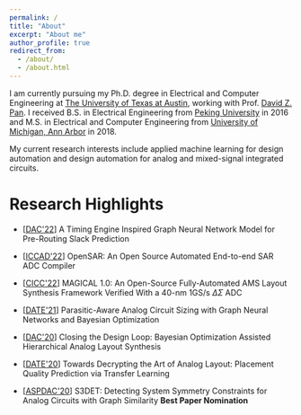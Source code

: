```yaml
---
permalink: /
title: "About"
excerpt: "About me"
author_profile: true
redirect_from: 
  - /about/
  - /about.html
---
```




I am currently pursuing my Ph.D. degree in Electrical and Computer Engineering at [The University of Texas at Austin](https://www.utexas.edu/), working with Prof. [David Z. Pan](http://www.ece.utexas.edu/~dpan/). I received B.S. in Electrical Engineering from
[Peking University](https://www.pku.edu.cn/) in 2016 and M.S. in Electrical and Computer Engineering from [University of Michigan, Ann Arbor](https://umich.edu/) in 2018.

My current research interests include applied machine learning for design automation and design automation for analog and mixed-signal integrated circuits.

Research Highlights
======
* \[[DAC'22](https://jayl940712.github.io/publications/)\] A Timing Engine Inspired Graph Neural Network Model for Pre-Routing Slack Prediction

* \[[ICCAD'22](https://ieeexplore.ieee.org/document/9643494)\] OpenSAR: An Open Source Automated End-to-end SAR ADC Compiler

* \[[CICC'22](https://ieeexplore.ieee.org/document/9431521)\] MAGICAL 1.0: An Open-Source Fully-Automated AMS Layout Synthesis Framework Verified With a 40-nm 1GS/s $\Delta\Sigma$ ADC

*  \[[DATE'21](https://ieeexplore.ieee.org/document/9474253)\] Parasitic-Aware Analog Circuit Sizing with Graph Neural Networks and Bayesian Optimization

*  \[[DAC'20](https://ieeexplore.ieee.org/document/9218621)\] Closing the Design Loop: Bayesian Optimization Assisted Hierarchical Analog Layout Synthesis

*  \[[DATE'20](https://ieeexplore.ieee.org/document/9116330)\] Towards Decrypting the Art of Analog Layout: Placement Quality Prediction via Transfer Learning

*  \[[ASPDAC'20](https://ieeexplore.ieee.org/document/9045109)\] S3DET: Detecting System Symmetry Constraints for Analog Circuits with Graph Similarity 
   **Best Paper Nomination**

